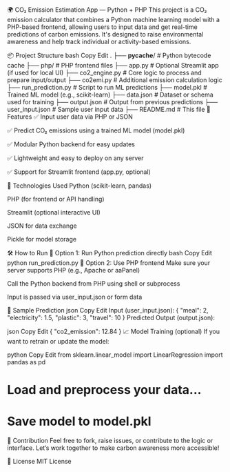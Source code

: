 🌍 CO₂ Emission Estimation App — Python + PHP
This project is a CO₂ emission calculator that combines a Python machine learning model with a PHP-based frontend, allowing users to input data and get real-time predictions of carbon emissions. It's designed to raise environmental awareness and help track individual or activity-based emissions.

📦 Project Structure
bash
Copy
Edit
.
├── __pycache__/           # Python bytecode cache
├── php/                   # PHP frontend files
├── app.py                 # Optional Streamlit app (if used for local UI)
├── co2_engine.py          # Core logic to process and prepare input/output
├── co2emi.py              # Additional emission calculation logic
├── run_prediction.py      # Script to run ML predictions
├── model.pkl              # Trained ML model (e.g., scikit-learn)
├── data.json              # Dataset or schema used for training
├── output.json            # Output from previous predictions
├── user_input.json        # Sample user input data
├── README.md              # This file
🚀 Features
✅ Input user data via PHP or JSON

✅ Predict CO₂ emissions using a trained ML model (model.pkl)

✅ Modular Python backend for easy updates

✅ Lightweight and easy to deploy on any server

✅ Support for Streamlit frontend (app.py, optional)

🧠 Technologies Used
Python (scikit-learn, pandas)

PHP (for frontend or API handling)

Streamlit (optional interactive UI)

JSON for data exchange

Pickle for model storage

🛠️ How to Run
🔹 Option 1: Run Python prediction directly
bash
Copy
Edit
python run_prediction.py
🔹 Option 2: Use PHP frontend
Make sure your server supports PHP (e.g., Apache or aaPanel)

Call the Python backend from PHP using shell or subprocess

Input is passed via user_input.json or form data

🧪 Sample Prediction
json
Copy
Edit
Input (user_input.json):
{
  "meal": 2,
  "electricity": 1.5,
  "plastic": 3,
  "travel": 10
}
Predicted Output (output.json):

json
Copy
Edit
{
  "co2_emission": 12.84
}
📈 Model Training (optional)
If you want to retrain or update the model:

python
Copy
Edit
from sklearn.linear_model import LinearRegression
import pandas as pd
# Load and preprocess your data...
# Save model to model.pkl
🤝 Contribution
Feel free to fork, raise issues, or contribute to the logic or interface. Let’s work together to make carbon awareness more accessible!

📄 License
MIT License
